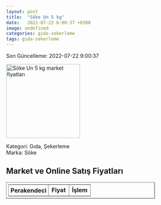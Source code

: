 ```yaml
---
layout: post
title:  "Söke Un 5 kg"
date:   2022-07-22 6:00:37 +0300
image: undefined
categories: gida-sekerleme
tags: gida-sekerleme
---
```


Son Güncelleme: 2022-07-22 9:00:37

<img src="undefined" width="200" alt="Söke Un 5 kg market fiyatları" />

Kategori: Gıda, Şekerleme
<br />
Marka: Söke

<h2>Market ve Online Satış Fiyatları</h2>

<table border="1" style="padding: 5px;width:80%;">
  <tr>
    <td style="padding: 5px;"><strong>Perakendeci</strong></td>
    <td><strong>Fiyat</strong></td>
    <td><strong>İşlem</strong></td>
  </tr>
  
</table>
